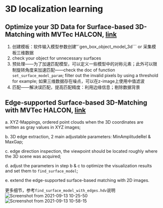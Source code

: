 # 3D localization learning

## Optimize your 3D Data for Surface-based 3D-Matching with MVTec HALCON, [link](https://www.youtube.com/watch?v=Dfw7VuiSF4Y)
1. 创建模板：软件输入模型参数创建‵‵`gen_box_object_model_3d``` or 采集模板三维数据
2. check your object for unnecessary surfaces
3. 预处理——为了加速匹配模型，可以定义一些模型中的对称元素；此外可以限制旋转角度来加速匹配——check the doc of function ```set_surface_model_param```; filter out the invalid pixels by using a threshold for example; 如果三维数据存在噪点，可以在z-image上使用中值滤波
4. 匹配——解决误匹配，提高匹配精度：利用边缘信息；剔除数据背景

## Edge-supported Surface-based 3D-Matching with MVTec HALCON, [link](https://www.youtube.com/watch?v=geQa1xpu3No)
a. XYZ-Mappings, ordered point clouds when the 3D coordinates are written as gray values in XYZ images; 

b. 3D edge extraction, 2 main adjustable parameters: MinAmplitudeRel & MaxGap; 

c. edge direction inspection, the viewpoint should be located roughly where the 3D scene was acquired; 

d. adjust the parameters in step b & c to optimize the visualization results and set them to ```find_surface_model```; 

e. extend the edge-supported surface-based matching with 2D images.

更多细节，参考```find_surface_model_with_edges.hdv```说明
![Screenshot from 2021-09-13 10-25-50](https://user-images.githubusercontent.com/27469356/133014911-4a704923-521f-4e91-9e2e-2b642f3cafcc.png)
![Screenshot from 2021-09-13 10-58-15](https://user-images.githubusercontent.com/27469356/133017395-74a5bfd5-f464-45da-b5bb-065f8503cb6a.png)
